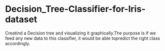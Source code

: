 # Decision_Tree-Classifier-for-Iris-dataset

Creatind a Decision tree and visualizing it graphically.The purpose is if we feed any new data to this classifier, it would be able topredict the right class accordingly.
